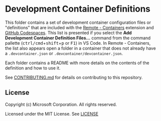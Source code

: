 # Development Container Definitions

This folder contains a set of development container configuration files or "definitions" that are included with the [Remote - Containers](https://aka.ms/vscode-remote/download/containers) extension and [GitHub Codespaces](https://github.com/features/codespaces). This list is presented if you select the **Add Development Container Definition Files...** command from the command pallette (<kbd>ctrl/cmd</kbd>+<kbd>shift</kbd>+<kbd>p</kbd> or <kbd>F1</kbd>) in VS Code. In Remote - Containers, the list also appears open a folder in a container that does not already have a `.devcontainer.json` or `.devcontainer/devcontainer.json`.

Each folder contains a README with more details on the contents of the definition and how to use it.

See [CONTRIBUTING.md](../CONTRIBUTING.md) for details on contributing to this repository.

## License

Copyright (c) Microsoft Corporation. All rights reserved.

Licensed under the MIT License. See [LICENSE](https://github.com/Microsoft/vscode-dev-containers/blob/main/LICENSE)

